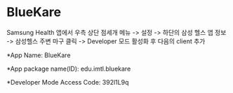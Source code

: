 # BlueKare
Samsung Health 앱에서 우측 상단 점세개 메뉴 -> 설정 -> 하단의 삼성 헬스 앱 정보 -> 삼성헬스 주변 마구 클릭 -> Developer 모드 활성화 후 다음의 client 추가


*App Name: BlueKare

*App package name(ID): edu.imtl.bluekare

*Developer Mode Access Code: 392l1L9q
